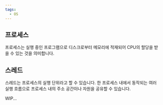 ```yaml
---
tags:
  - OS
---
```

## 프로세스
프로세스는 실행 중인 프로그램으로 디스크로부터 메모리에 적재되어 CPU의 할당을 받을 수 있는 것을 의미합니다.
## 스레드
스레드는 프로세스의 실행 단위라고 할 수 있습니다. 한 프로세스 내에서 동작되는 여러 실행 흐름으로 프로세스 내의 주소 공간이나 자원을 공유할 수 있습니다.

WIP...